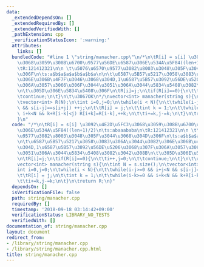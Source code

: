 ```yaml
---
data:
  _extendedDependsOn: []
  _extendedRequiredBy: []
  _extendedVerifiedWith: []
  _pathExtension: cpp
  _verificationStatusIcon: ':warning:'
  attributes:
    links: []
  bundledCode: "#line 1 \"string/manacher.cpp\"\n/*\n\tR[i] = s[i] \u3092\u4E2D\u5FC3\
    \u3068\u3059\u308B\u6700\u9577\u56DE\u6587\u306E\u534A\u5F84((len+1)/2)\n\ts:abaaababa\n\
    \tR:121412321\n\n \t\u5076\u6570\u9577\u3082\u8003\u3048\u305F\u3044\u3068\u304D\
    \u306F\n\ts:a$b$a$a$a$b$a$b$a\n\n\t\u6587\u5B57\u5217\u3058\u3083\u306A\u3044\u3082\
    \u306E\u306B\u4F7F\u3046\u3068\u304D,1\u6587\u5B57\u3092\u56DE\u5206\u3068\u307F\
    \u306A\u3057\u3066\u306F\u3044\u3051\u306A\u3044\u5834\u5408\u3082\u3042\u308B\
    \n\t\u305D\u306E\u5834\u5408\u306F\n\tR[i]=j;\n\tif(R[i]==0){\n\t\ti++,j=0;\n\t\
    \tcontinue;\n\t}\n\t\u3067OK\n*/\nvector<int> manacher(string s){\n\tint N = s.size();\n\
    \tvector<int> R(N);\n\tint i=0,j=0;\n\twhile(i < N){\n\t\twhile(i-j>=0 && i+j<N\
    \ && s[i-j]==s[i+j]) ++j;\n\t\tR[i] = j;\n\t\tint k = 1;\n\t\twhile(i-k>=0 &&\
    \ i+k<N && k+R[i-k]<j) R[i+k]=R[i-k],++k;\n\t\ti+=k,j-=k;\n\t}\n\treturn R;\n\
    }\n"
  code: "/*\n\tR[i] = s[i] \u3092\u4E2D\u5FC3\u3068\u3059\u308B\u6700\u9577\u56DE\u6587\
    \u306E\u534A\u5F84((len+1)/2)\n\ts:abaaababa\n\tR:121412321\n\n \t\u5076\u6570\
    \u9577\u3082\u8003\u3048\u305F\u3044\u3068\u304D\u306F\n\ts:a$b$a$a$a$b$a$b$a\n\
    \n\t\u6587\u5B57\u5217\u3058\u3083\u306A\u3044\u3082\u306E\u306B\u4F7F\u3046\u3068\
    \u304D,1\u6587\u5B57\u3092\u56DE\u5206\u3068\u307F\u306A\u3057\u3066\u306F\u3044\
    \u3051\u306A\u3044\u5834\u5408\u3082\u3042\u308B\n\t\u305D\u306E\u5834\u5408\u306F\
    \n\tR[i]=j;\n\tif(R[i]==0){\n\t\ti++,j=0;\n\t\tcontinue;\n\t}\n\t\u3067OK\n*/\n\
    vector<int> manacher(string s){\n\tint N = s.size();\n\tvector<int> R(N);\n\t\
    int i=0,j=0;\n\twhile(i < N){\n\t\twhile(i-j>=0 && i+j<N && s[i-j]==s[i+j]) ++j;\n\
    \t\tR[i] = j;\n\t\tint k = 1;\n\t\twhile(i-k>=0 && i+k<N && k+R[i-k]<j) R[i+k]=R[i-k],++k;\n\
    \t\ti+=k,j-=k;\n\t}\n\treturn R;\n}"
  dependsOn: []
  isVerificationFile: false
  path: string/manacher.cpp
  requiredBy: []
  timestamp: '2018-09-18 03:14:42+09:00'
  verificationStatus: LIBRARY_NO_TESTS
  verifiedWith: []
documentation_of: string/manacher.cpp
layout: document
redirect_from:
- /library/string/manacher.cpp
- /library/string/manacher.cpp.html
title: string/manacher.cpp
---
```

